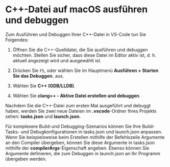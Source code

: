 <h1 data-loc-id="walkthrough.mac.title.run.and.debug.your.file">C++-Datei auf macOS ausführen und debuggen</h1>
<p data-loc-id="walkthrough.mac.run.and.debug.your.file">Zum Ausführen und Debuggen Ihrer C++-Datei in VS-Code tun Sie Folgendes:</p>
<ol>
<li><p data-loc-id="walkthrough.mac.instructions1">Öffnen Sie die C++-Quelldatei, die Sie ausführen und debuggen möchten. Stellen Sie sicher, dass diese Datei im Editor aktiv ist, d.&nbsp;h. aktuell angezeigt wird und ausgewählt ist.</p>
</li>
<li><p data-loc-id="walkthrough.mac.press.f5">Drücken Sie <code>F5</code>, oder wählen Sie im Hauptmenü <strong><span data-loc-id="walkthrough.mac.run" data-loc-hint="Refers to Run command on main menu">Ausführen</span> &gt; <span data-loc-id="walkthrough.mac.start.debugging" data-loc-hint="Refers to Start Debugging command under Run menu on main menu">Starten Sie das Debuggen.</span></strong> aus.</p>
</li>
<li><p data-loc-id="walkthrough.mac.select.compiler">Wählen Sie <strong>C++ (GDB/LLDB)</strong>.</p>
</li>
<li><p data-loc-id="walkthrough.mac.choose.build.active.file">Wählen Sie <strong>clang++ - <span data-loc-id="walkthrough.mac.build.and.debug.active.file" data-loc-hint="Should be the same as translation for build.and.debug.active.file in extension.ts">Aktive Datei erstellen und debuggen</span></strong>.</p>
</li>
</ol>
<p data-loc-id="walkthrough.mac.after.running">Nachdem Sie die C++-Datei zum ersten Mal ausgeführt und debuggt haben, werden Sie zwei neue Dateien im <strong>.vscode</strong>-Ordner Ihres Projekts sehen: <strong>tasks.json</strong> und <strong>launch.json</strong>.</p>

<p data-loc-id="walkthrough.mac.for.more.complex">Für komplexere Build-und Debugging-Szenarios können Sie Ihre Build-Tasks- und Debugkonfigurationen in <span>tasks.json</span> und <span>launch.json</span> anpassen. Wenn Sie beispielsweise beim Erstellen mithilfe der Befehlszeile Argumente an den Compiler übergeben, können Sie diese Argumente in <span>tasks.json</span> mithilfe der <strong>compilerArgs</strong>-Eigenschaft angeben. Ebenso können Sie Argumente definieren, die zum Debuggen in <span>launch.json</span> an Ihr Programm übergeben werden.</p>
